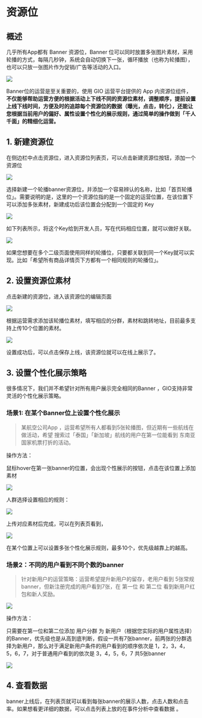 # 资源位

## 概述

几乎所有App都有 Banner 资源位，Banner 位可以同时放置多张图片素材，采用轮播的方式，每隔几秒钟，系统会自动切换下一张，循环播放（也称为轮播图），也可以只放一张图片作为促销/广告等活动的入口。

![](../.gitbook/assets/image%20%2829%29.png)

Banner位的运营是至关重要的，使用 GIO 运营平台提供的 App 内资源位组件，**不仅能够帮助运营方便的根据活动上下线不同的资源位素材，调整顺序，提前设置上线下线时间，方便及时的追踪每个资源位的数据（曝光，点击，转化），还能让您根据当前用户的偏好、属性设置个性化的展示规则，通过简单的操作做到「千人千面」的精细化运营。**

## 1. 新建资源位

在侧边栏中点击资源位，进入资源位列表页，可以点击新建资源位按钮，添加一个资源位

![](../.gitbook/assets/image%20%2810%29.png)

选择新建一个轮播banner资源位，并添加一个容易辨认的名称，比如「首页轮播位」。需要说明的是，这里的一个资源位指的是一个固定的运营位置，在该位置下可以添加多张素材，新建成功后该位置会分配到一个固定的 Key

![](../.gitbook/assets/image%20%2865%29.png)

如下列表所示，将这个Key给到开发人员，写在代码相应位置，就可以做好关联。

![](../.gitbook/assets/image.png)

如果您想要在多个二级页面使用同样的轮播位，只要都关联到同一个Key就可以实现。比如「希望所有商品详情页下方都有一个相同规则的轮播位」。

## 2. 设置资源位素材

点击新建的资源位，进入该资源位的编辑页面

![](../.gitbook/assets/image%20%2836%29.png)

根据运营需求添加该轮播位素材，填写相应的分群，素材和跳转地址，目前最多支持上传10个位置的素材。

![](../.gitbook/assets/image%20%2847%29.png)

设置成功后，可以点击保存上线，该资源位就可以在线上展示了。

## 3. 设置个性化展示策略

很多情况下，我们并不希望针对所有用户展示完全相同的Banner ，GIO支持非常灵活的个性化展示策略。

### 场景1: 在某个Banner位上设置个性化展示

> 某航空公司App ，运营希望所有人都看到5张轮播图，但近期有一些航线在做活动，希望 搜索过「泰国」「新加坡」航线的用户在第一位能看到 东南亚国家机票打折的活动。

操作方法：

鼠标hover在第一张banner的位置，会出现个性展示的按钮，点击在该位置上添加素材

![](../.gitbook/assets/image%20%28128%29.png)

人群选择设置相应的规则：

![](../.gitbook/assets/image%20%2871%29.png)

上传对应素材后完成，可以在列表页看到，

![](../.gitbook/assets/image%20%2832%29.png)

在某个位置上可以设置多张个性化展示规则，最多10个，优先级越靠上的越高。

### 场景2：不同的用户看到不同个数的banner

> 针对新用户的运营策略：运营希望提升新用户的留存，老用户看到 5张常规banner，但新注册完成的用户看到7张，在 第一位 和 第二位 看到新用户红包和新人奖励。

![](../.gitbook/assets/image%20%2860%29.png)

操作方法：

只需要在第一位和第二位添加 用户分群 为 新用户（根据您实际的用户属性选择）的Banner，优先级也是从高到底判断，假设一共有7张banner，前两张的分群选择为新用户，那么对于满足新用户条件的用户看到的顺序依次是 1，2，3，4，5，6，7，对于普通用户看到的依次是 3，4，5，6，7 共5张banner

![](../.gitbook/assets/image%20%2857%29.png)

## 4. 查看数据

banner上线后，在列表页就可以看到每张banner的展示人数，点击人数和点击率。如果想看更详细的数据，可以点击列表上放的在事件分析中查看数据 。



